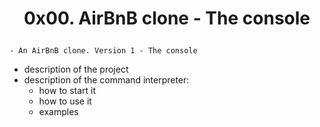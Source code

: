 # <p align='center'>0x00. AirBnB clone - The console</p>

    - An AirBnB clone. Version 1 - The console

- description of the project
- description of the command interpreter:
    - how to start it
    - how to use it
    - examples